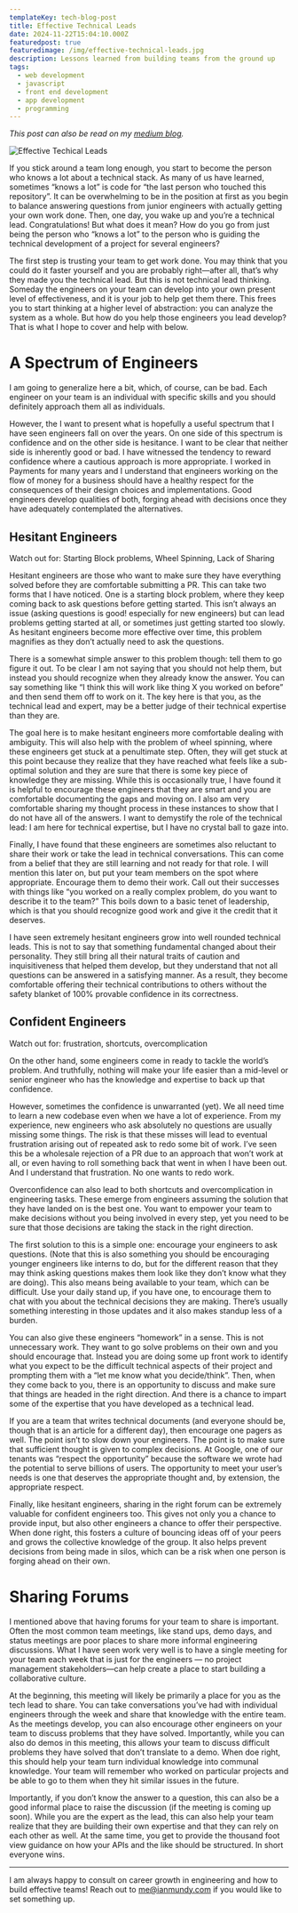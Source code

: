 ```yaml
---
templateKey: tech-blog-post
title: Effective Technical Leads
date: 2024-11-22T15:04:10.000Z
featuredpost: true
featuredimage: /img/effective-technical-leads.jpg
description: Lessons learned from building teams from the ground up
tags:
  - web development
  - javascript
  - front end development
  - app development
  - programming
---
```


_This post can also be read on my [medium blog](https://medium.com/@ian.mundy/effective-technical-leads-43bf15a1c7b7)._

![Effective Techical Leads](/img/effective-technical-leads.jpg)

If you stick around a team long enough, you start to become the person who knows a lot about a technical stack. As many of us have learned, sometimes “knows a lot” is code for “the last person who touched this repository”. It can be overwhelming to be in the position at first as you begin to balance answering questions from junior engineers with actually getting your own work done. Then, one day, you wake up and you’re a technical lead. Congratulations! But what does it mean? How do you go from just being the person who “knows a lot” to the person who is guiding the technical development of a project for several engineers?

The first step is trusting your team to get work done. You may think that you could do it faster yourself and you are probably right—after all, that’s why they made you the technical lead. But this is not technical lead thinking. Someday the engineers on your team can develop into your own present level of effectiveness, and it is your job to help get them there. This frees you to start thinking at a higher level of abstraction: you can analyze the system as a whole. But how do you help those engineers you lead develop? That is what I hope to cover and help with below.

# A Spectrum of Engineers

I am going to generalize here a bit, which, of course, can be bad. Each engineer on your team is an individual with specific skills and you should definitely approach them all as individuals.

However, the I want to present what is hopefully a useful spectrum that I have seen engineers fall on over the years. On one side of this spectrum is confidence and on the other side is hesitance. I want to be clear that neither side is inherently good or bad. I have witnessed the tendency to reward confidence where a cautious approach is more appropriate. I worked in Payments for many years and I understand that engineers working on the flow of money for a business should have a healthy respect for the consequences of their design choices and implementations. Good engineers develop qualities of both, forging ahead with decisions once they have adequately contemplated the alternatives.

## Hesitant Engineers

Watch out for: Starting Block problems, Wheel Spinning, Lack of Sharing

Hesitant engineers are those who want to make sure they have everything solved before they are comfortable submitting a PR. This can take two forms that I have noticed. One is a starting block problem, where they keep coming back to ask questions before getting started. This isn’t always an issue (asking questions is good! especially for new engineers) but can lead problems getting started at all, or sometimes just getting started too slowly. As hesitant engineers become more effective over time, this problem magnifies as they don’t actually need to ask the questions.

There is a somewhat simple answer to this problem though: tell them to go figure it out. To be clear I am not saying that you should not help them, but instead you should recognize when they already know the answer. You can say something like “I think this will work like thing X you worked on before” and then send them off to work on it. The key here is that you, as the technical lead and expert, may be a better judge of their technical expertise than they are.

The goal here is to make hesitant engineers more comfortable dealing with ambiguity. This will also help with the problem of wheel spinning, where these engineers get stuck at a penultimate step. Often, they will get stuck at this point because they realize that they have reached what feels like a sub-optimal solution and they are sure that there is some key piece of knowledge they are missing. While this is occasionally true, I have found it is helpful to encourage these engineers that they are smart and you are comfortable documenting the gaps and moving on. I also am very comfortable sharing my thought process in these instances to show that I do not have all of the answers. I want to demystify the role of the technical lead: I am here for technical expertise, but I have no crystal ball to gaze into.

Finally, I have found that these engineers are sometimes also reluctant to share their work or take the lead in technical conversations. This can come from a belief that they are still learning and not ready for that role. I will mention this later on, but put your team members on the spot where appropriate. Encourage them to demo their work. Call out their successes with things like “you worked on a really complex problem, do you want to describe it to the team?” This boils down to a basic tenet of leadership, which is that you should recognize good work and give it the credit that it deserves.

I have seen extremely hesitant engineers grow into well rounded technical leads. This is not to say that something fundamental changed about their personality. They still bring all their natural traits of caution and inquisitiveness that helped them develop, but they understand that not all questions can be answered in a satisfying manner. As a result, they become comfortable offering their technical contributions to others without the safety blanket of 100% provable confidence in its correctness.

## Confident Engineers

Watch out for: frustration, shortcuts, overcomplication

On the other hand, some engineers come in ready to tackle the world’s problem. And truthfully, nothing will make your life easier than a mid-level or senior engineer who has the knowledge and expertise to back up that confidence.

However, sometimes the confidence is unwarranted (yet). We all need time to learn a new codebase even when we have a lot of experience. From my experience, new engineers who ask absolutely no questions are usually missing some things. The risk is that these misses will lead to eventual frustration arising out of repeated ask to redo some bit of work. I’ve seen this be a wholesale rejection of a PR due to an approach that won’t work at all, or even having to roll something back that went in when I have been out. And I understand that frustration. No one wants to redo work.

Overconfidence can also lead to both shortcuts and overcomplication in engineering tasks. These emerge from engineers assuming the solution that they have landed on is the best one. You want to empower your team to make decisions without you being involved in every step, yet you need to be sure that those decisions are taking the stack in the right direction.

The first solution to this is a simple one: encourage your engineers to ask questions. (Note that this is also something you should be encouraging younger engineers like interns to do, but for the different reason that they may think asking questions makes them look like they don’t know what they are doing). This also means being available to your team, which can be difficult. Use your daily stand up, if you have one, to encourage them to chat with you about the technical decisions they are making. There’s usually something interesting in those updates and it also makes standup less of a burden.

You can also give these engineers “homework” in a sense. This is not unnecessary work. They want to go solve problems on their own and you should encourage that. Instead you are doing some up front work to identify what you expect to be the difficult technical aspects of their project and prompting them with a “let me know what you decide/think”. Then, when they come back to you, there is an opportunity to discuss and make sure that things are headed in the right direction. And there is a chance to impart some of the expertise that you have developed as a technical lead.

If you are a team that writes technical documents (and everyone should be, though that is an article for a different day), then encourage one pagers as well. The point isn’t to slow down your engineers. The point is to make sure that sufficient thought is given to complex decisions. At Google, one of our tenants was “respect the opportunity” because the software we wrote had the potential to serve billions of users. The opportunity to meet your user’s needs is one that deserves the appropriate thought and, by extension, the appropriate respect.

Finally, like hesitant engineers, sharing in the right forum can be extremely valuable for confident engineers too. This gives not only you a chance to provide input, but also other engineers a chance to offer their perspective. When done right, this fosters a culture of bouncing ideas off of your peers and grows the collective knowledge of the group. It also helps prevent decisions from being made in silos, which can be a risk when one person is forging ahead on their own.

# Sharing Forums

I mentioned above that having forums for your team to share is important. Often the most common team meetings, like stand ups, demo days, and status meetings are poor places to share more informal engineering discussions. What I have seen work very well is to have a single meeting for your team each week that is just for the engineers — no project management stakeholders—can help create a place to start building a collaborative culture.

At the beginning, this meeting will likely be primarily a place for you as the tech lead to share. You can take conversations you’ve had with individual engineers through the week and share that knowledge with the entire team. As the meetings develop, you can also encourage other engineers on your team to discuss problems that they have solved. Importantly, while you can also do demos in this meeting, this allows your team to discuss difficult problems they have solved that don’t translate to a demo. When doe right, this should help your team turn individual knowledge into communal knowledge. Your team will remember who worked on particular projects and be able to go to them when they hit similar issues in the future.

Importantly, if you don’t know the answer to a question, this can also be a good informal place to raise the discussion (if the meeting is coming up soon). While you are the expert as the lead, this can also help your team realize that they are building their own expertise and that they can rely on each other as well. At the same time, you get to provide the thousand foot view guidance on how your APIs and the like should be structured. In short everyone wins.

---

I am always happy to consult on career growth in engineering and how to build effective teams! Reach out to me@ianmundy.com if you would like to set something up.

